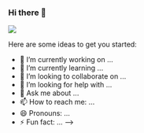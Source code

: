 ### Hi there 👋




<img src="https://www.canva.com/design/DAFYEx1TwQY/p0bSScCtQk9s56E-70sJcw/watch?utm_content=DAFYEx1TwQY&utm_campaign=celebratory_first_publish&utm_medium=link&utm_source=celebratory_first_publish">

Here are some ideas to get you started:

- 🔭 I’m currently working on ...
- 🌱 I’m currently learning ...
- 👯 I’m looking to collaborate on ...
- 🤔 I’m looking for help with ...
- 💬 Ask me about ...
- 📫 How to reach me: ...
- 😄 Pronouns: ...
- ⚡ Fun fact: ...
-->
